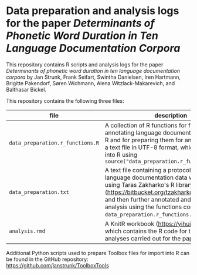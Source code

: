 # Data preparation and analysis logs for the paper *Determinants of Phonetic Word Duration in Ten Language Documentation Corpora*
This repository contains R scripts and analysis logs for the paper *Determinants of phonetic word duration in ten language documentation corpora* by Jan Strunk, Frank Seifart, Swintha Danielsen, Iren Hartmann, Brigitte Pakendorf, Søren Wichmann, Alena Witzlack-Makarevich, and Balthasar Bickel.

This repository contains the following three files:

file | description
-----|-------------
`data_preparation.r_functions.R` | A collection of R functions for further annotating language documentation corpora in R and for preparing them for analysis, saved as a text file in UTF-8 format, which can be read into R using `source("data_preparation.r_functions.R")`
`data_preparation.txt` | A text file containing a protocol of how the language documentation data was read into R using Taras Zakharko's R library `ToolboxSearch` (https://bitbucket.org/tzakharko/toolboxsearch) and then further annotated and prepared for analysis using the functions contained in `data_preparation.r_functions.R`.
`analysis.rmd` | A KnitR workbook (https://yihui.org/knitr/) which contains the R code for the statistical analyses carried out for the paper.

Additional Python scripts used to prepare Toolbox files for import into R can be found in the GitHub repository:
https://github.com/janstrunk/ToolboxTools

